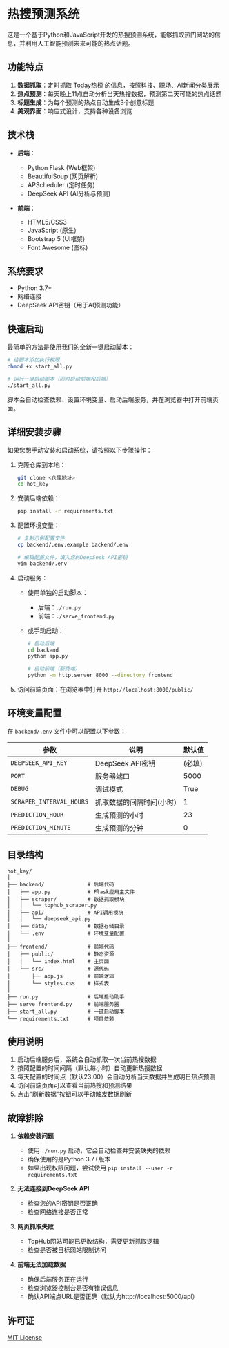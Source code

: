 # 热搜预测系统

这是一个基于Python和JavaScript开发的热搜预测系统，能够抓取热门网站的信息，并利用人工智能预测未来可能的热点话题。

## 功能特点

1. **数据抓取**：定时抓取 [Today热榜](https://tophub.today/) 的信息，按照科技、职场、AI新闻分类展示
2. **热点预测**：每天晚上11点自动分析当天热搜数据，预测第二天可能的热点话题
3. **标题生成**：为每个预测的热点自动生成3个创意标题
4. **美观界面**：响应式设计，支持各种设备浏览

## 技术栈

- **后端**：
  - Python Flask (Web框架)
  - BeautifulSoup (网页解析)
  - APScheduler (定时任务)
  - DeepSeek API (AI分析与预测)

- **前端**：
  - HTML5/CSS3
  - JavaScript (原生)
  - Bootstrap 5 (UI框架)
  - Font Awesome (图标)

## 系统要求

- Python 3.7+
- 网络连接
- DeepSeek API密钥（用于AI预测功能）

## 快速启动

最简单的方法是使用我们的全新一键启动脚本：

```bash
# 给脚本添加执行权限
chmod +x start_all.py

# 运行一键启动脚本（同时启动前端和后端）
./start_all.py
```

脚本会自动检查依赖、设置环境变量、启动后端服务，并在浏览器中打开前端页面。

## 详细安装步骤

如果您想手动安装和启动系统，请按照以下步骤操作：

1. 克隆仓库到本地：
   ```bash
   git clone <仓库地址>
   cd hot_key
   ```

2. 安装后端依赖：
   ```bash
   pip install -r requirements.txt
   ```

3. 配置环境变量：
   ```bash
   # 复制示例配置文件
   cp backend/.env.example backend/.env
   
   # 编辑配置文件，填入您的DeepSeek API密钥
   vim backend/.env
   ```

4. 启动服务：
   - 使用单独的启动脚本：
     - 后端：`./run.py`
     - 前端：`./serve_frontend.py`
   
   - 或手动启动：
     ```bash
     # 启动后端
     cd backend
     python app.py
     
     # 启动前端（新终端）
     python -m http.server 8000 --directory frontend
     ```

5. 访问前端页面：在浏览器中打开 `http://localhost:8000/public/` 

## 环境变量配置

在 `backend/.env` 文件中可以配置以下参数：

| 参数 | 说明 | 默认值 |
|------|------|--------|
| `DEEPSEEK_API_KEY` | DeepSeek API密钥 | (必填) |
| `PORT` | 服务器端口 | 5000 |
| `DEBUG` | 调试模式 | True |
| `SCRAPER_INTERVAL_HOURS` | 抓取数据的间隔时间(小时) | 1 |
| `PREDICTION_HOUR` | 生成预测的小时 | 23 |
| `PREDICTION_MINUTE` | 生成预测的分钟 | 0 |

## 目录结构

```
hot_key/
│
├── backend/              # 后端代码
│   ├── app.py            # Flask应用主文件
│   ├── scraper/          # 数据抓取模块
│   │   └── tophub_scraper.py
│   ├── api/              # API调用模块
│   │   └── deepseek_api.py
│   ├── data/             # 数据存储目录
│   └── .env              # 环境变量配置
│
├── frontend/             # 前端代码
│   ├── public/           # 静态资源
│   │   └── index.html    # 主页面
│   └── src/              # 源代码
│       ├── app.js        # 前端逻辑
│       └── styles.css    # 样式表
│
├── run.py                # 后端启动助手
├── serve_frontend.py     # 前端服务器
├── start_all.py          # 一键启动脚本
└── requirements.txt      # 项目依赖
```

## 使用说明

1. 启动后端服务后，系统会自动抓取一次当前热搜数据
2. 按照配置的时间间隔（默认每小时）自动更新热搜数据
3. 每天配置的时间点（默认23:00）会自动分析当天数据并生成明日热点预测
4. 访问前端页面可以查看当前热搜和预测结果
5. 点击"刷新数据"按钮可以手动触发数据刷新

## 故障排除

1. **依赖安装问题**
   - 使用 `./run.py` 启动，它会自动检查并安装缺失的依赖
   - 确保使用的是Python 3.7+版本
   - 如果出现权限问题，尝试使用 `pip install --user -r requirements.txt`

2. **无法连接到DeepSeek API**
   - 检查您的API密钥是否正确
   - 检查网络连接是否正常

3. **网页抓取失败**
   - TopHub网站可能已更改结构，需要更新抓取逻辑
   - 检查是否被目标网站限制访问

4. **前端无法加载数据**
   - 确保后端服务正在运行
   - 检查浏览器控制台是否有错误信息
   - 确认API端点URL是否正确（默认为http://localhost:5000/api）

## 许可证

[MIT License](LICENSE) 